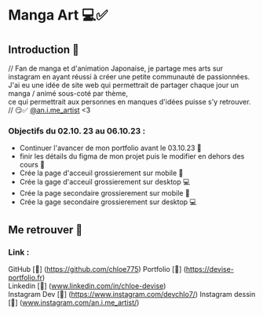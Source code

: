 # Manga Art 💻✅

## Introduction 🤑

// Fan de manga et d'animation Japonaise, je partage mes arts sur instagram en ayant réussi à créer une petite communauté de passionnées.  
J'ai eu une idée de site web qui permettrait de partager chaque jour un manga / animé sous-coté par thème,  
ce qui permettrait aux personnes en manques d'idées puisse s'y retrouver. // 😏✅
[@an.i.me_artist](https://instagram.com/an.i.me_artist?igshid=NzZhOTFlYzFmZQ==) <3

### Objectifs du 02.10. 23 au 06.10.23 :

- Continuer l'avancer de mon portfolio avant le 03.10.23 📖
- finir les détails du figma de mon projet puis le modifier en dehors des cours 🥹
- Crée la page d'acceuil grossierement sur mobile 📱
- Crée la gage d'acceuil grossierement sur desktop 💻
- Crée la page secondaire grossierement sur mobile 📱
- Crée la gage secondaire grossierement sur desktop 💻
## Me retrouver 📍

### Link : 


GitHub [🔗] (https://github.com/chloe775)
Portfolio [🔗] (https://devise-portfolio.fr)  
Linkedin [📱] (www.linkedin.com/in/chloe-devise)  
Instagram Dev [🔗] (https://www.instagram.com/devchlo7/)
Instagram dessin [🔗] (www.instagram.com/an.i.me_artist/)